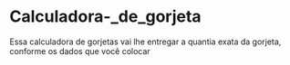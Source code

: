 # Calculadora-_de_gorjeta
Essa calculadora de gorjetas vai lhe entregar  a quantia exata da gorjeta, conforme os dados que você colocar
